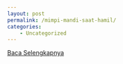 ```yaml
---
layout: post
permalink: /mimpi-mandi-saat-hamil/
categories:
    - Uncategorized
---
```


[Baca Selengkapnya](/02)